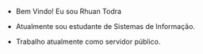 - Bem Vindo! Eu sou Rhuan Todra

- Atualmente sou estudante de Sistemas de Informação.
- Trabalho atualmente como servidor público.

<!---
RhuanTodra/RhuanTodra is a ✨ special ✨ repository because its `README.md` (this file) appears on your GitHub profile.
You can click the Preview link to take a look at your changes.
--->
